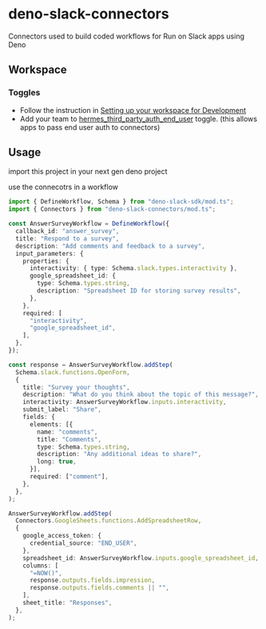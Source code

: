 # deno-slack-connectors

Connectors used to build coded workflows for Run on Slack apps using Deno

## Workspace

### Toggles

- Follow the instruction in
  [Setting up your workspace for Development](https://corp.quip.com/POb2ApgEaxvL/HTTP-Functions-Usage-Guide#temp:C:dNGefc2a672fdd94b0f97f17a612)
- Add your team to
  [hermes_third_party_auth_end_user](https://houston.tinyspeck.com/experiments/4449135040515)
  toggle. (this allows apps to pass end user auth to connectors)

## Usage

import this project in your next gen deno project

use the connecotrs in a workflow

```ts
import { DefineWorkflow, Schema } from "deno-slack-sdk/mod.ts";
import { Connectors } from "deno-slack-connectors/mod.ts";

const AnswerSurveyWorkflow = DefineWorkflow({
  callback_id: "answer_survey",
  title: "Respond to a survey",
  description: "Add comments and feedback to a survey",
  input_parameters: {
    properties: {
      interactivity: { type: Schema.slack.types.interactivity },
      google_spreadsheet_id: {
        type: Schema.types.string,
        description: "Spreadsheet ID for storing survey results",
      },
    },
    required: [
      "interactivity",
      "google_spreadsheet_id",
    ],
  },
});

const response = AnswerSurveyWorkflow.addStep(
  Schema.slack.functions.OpenForm,
  {
    title: "Survey your thoughts",
    description: "What do you think about the topic of this message?",
    interactivity: AnswerSurveyWorkflow.inputs.interactivity,
    submit_label: "Share",
    fields: {
      elements: [{
        name: "comments",
        title: "Comments",
        type: Schema.types.string,
        description: "Any additional ideas to share?",
        long: true,
      }],
      required: ["comment"],
    },
  },
);

AnswerSurveyWorkflow.addStep(
  Connectors.GoogleSheets.functions.AddSpreadsheetRow,
  {
    google_access_token: {
      credential_source: "END_USER",
    },
    spreadsheet_id: AnswerSurveyWorkflow.inputs.google_spreadsheet_id,
    columns: [
      "=NOW()",
      response.outputs.fields.impression,
      response.outputs.fields.comments || "",
    ],
    sheet_title: "Responses",
  },
);
```
